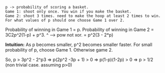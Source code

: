 ```
p -> probability of scoring a basket.
Game 1: shoot only once. You win if you make the basket.
Game 2: shoot 3 times. need to make the hoop at least 2 times to win.
For what values of p should one choose Game 1 over 2.
```
Probability of winning in Game 1 = p.
Probability of winning in Game 2 = 3C2*p^2*(1-p) + p^3. ^ --> pow not xor.
                                 = p^2(3 - 2*p)

**Intuition:** As p becomes smaller, p^2 becomes smaller faster. For small probability of p, choose Game 1.
Otherwise game 2.

So, p > 3p^2 - 2^p3 => p(2p^2 -3p + 1) > 0
                    => p(1-p)(1-2p) > 0
                    => p > 1/2 (non trivial case. assuming p>0)
